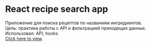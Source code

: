 # React recipe search app
Приложение для поиска рецептов по названиям ингредиентов. \
Цель: практика работы с API и фильтрацией приходящих данных. \
Использовал: API, hooks \
[Click here to view](https://unrivaled-longma-043b74.netlify.app/).
